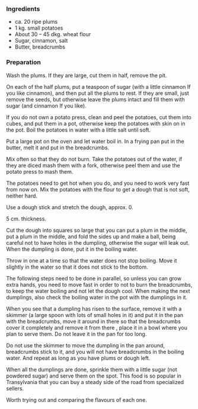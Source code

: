 
### Ingredients
- ca. 20 ripe plums
- 1 kg. small potatoes
- About 30 – 45 dkg. wheat flour
- Sugar, cinnamon, salt
- Butter, breadcrumbs

### Preparation
Wash the plums. If they are large, cut them in half, remove the pit.

 On each of the half plums, put a teaspoon of sugar (with a little cinnamon If you like cinnamon), and then put all the plums to rest. If they are small, just remove the seeds, but otherwise leave the plums intact and fill them with sugar (and cinnamon If you like).

 If you do not own a potato press, clean and peel the potatoes, cut them into cubes, and put them in a pot, otherwise keep the potatoes with skin on in the pot. Boil the potatoes in water with a little salt until soft.

 Put a large pot on the oven and let water boil in. In a frying pan put in the butter, melt it and put in the breadcrumbs.

 Mix often so that they do not burn. Take the potatoes out of the water, if they are diced mash them with a fork, otherwise peel them and use the potato press to mash them.

 The potatoes need to get hot when you do, and you need to work very fast from now on. Mix the potatoes with the flour to get a dough that is not soft, neither hard.

 Use a dough stick and stretch the dough, approx. 0.

5 cm. thickness.

 Cut the dough into squares so large that you can put a plum in the middle, put a plum in the middle, and fold the sides up and make a ball, being careful not to have holes in the dumpling, otherwise the sugar will leak out. When the dumpling is done, put it in the boiling water.

 Throw in one at a time so that the water does not stop boiling. Move it slightly in the water so that it does not stick to the bottom.

 The following steps need to be done in parallel, so unless you can grow extra hands, you need to move fast in order to not to burn the breadcrumbs, to keep the water boiling and not let the dough cool. When making the next dumplings, also check the boiling water in the pot with the dumplings in it.

 When you see that a dumpling has risen to the surface, remove it with a skimmer (a large spoon with lots of small holes in it) and put it in the pan with the breadcrumbs, move it around in there so that the breadcrumbs cover it completely and remove it from there , place it in a bowl where you plan to serve them. Do not leave it in the pan for too long.

 Do not use the skimmer to move the dumpling in the pan around, breadcrumbs stick to it, and you will not have breadcrumbs in the boiling water. And repeat as long as you have plums or dough left.

 When all the dumplings are done, sprinkle them with a little sugar (not powdered sugar) and serve them on the spot. This food is so popular in Transylvania that you can buy a steady side of the road from specialized sellers.

 Worth trying out and comparing the flavours of each one. 